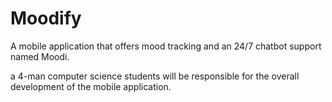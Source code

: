 # Moodify                                                                                                           
                                                                                                                    
A mobile application that offers mood tracking and an 24/7 chatbot support named Moodi.                             
                                                                                                                    
a 4-man computer science students will be responsible for the overall development of the mobile application.        
                                                                                                                    

